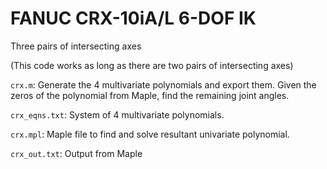 # FANUC CRX-10iA/L 6-DOF IK

Three pairs of intersecting axes

(This code works as long as there are two pairs of intersecting axes)

`crx.m`: Generate the 4 multivariate polynomials and export them. Given the zeros of the polynomial from Maple, find the remaining joint angles.

`crx_eqns.txt`:  System of 4 multivariate polynomials.

`crx.mpl`: Maple file to find and solve resultant univariate polynomial.

`crx_out.txt`: Output from Maple
